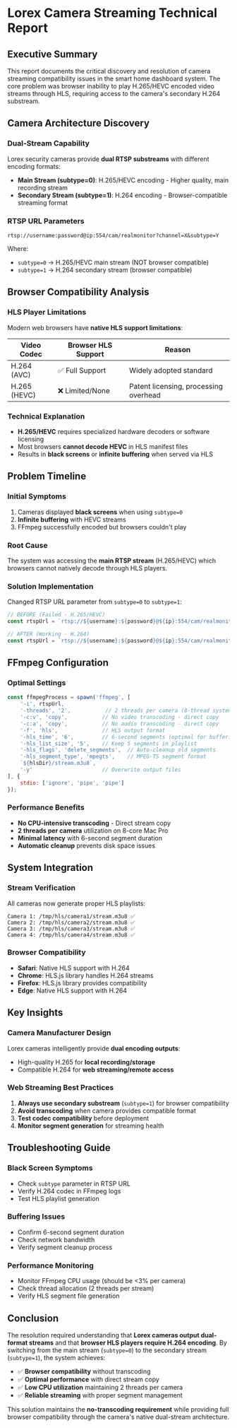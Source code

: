 # Lorex Camera Streaming Technical Report

## Executive Summary

This report documents the critical discovery and resolution of camera streaming compatibility issues in the smart home dashboard system. The core problem was browser inability to play H.265/HEVC encoded video streams through HLS, requiring access to the camera's secondary H.264 substream.

## Camera Architecture Discovery

### Dual-Stream Capability
Lorex security cameras provide **dual RTSP substreams** with different encoding formats:

- **Main Stream (subtype=0)**: H.265/HEVC encoding - Higher quality, main recording stream
- **Secondary Stream (subtype=1)**: H.264 encoding - Browser-compatible streaming format

### RTSP URL Parameters
```
rtsp://username:password@ip:554/cam/realmonitor?channel=X&subtype=Y
```

Where:
- `subtype=0` → H.265/HEVC main stream (NOT browser compatible)
- `subtype=1` → H.264 secondary stream (browser compatible)

## Browser Compatibility Analysis

### HLS Player Limitations
Modern web browsers have **native HLS support limitations**:

| Video Codec | Browser HLS Support | Reason |
|-------------|-------------------|---------|
| H.264 (AVC) | ✅ Full Support | Widely adopted standard |
| H.265 (HEVC) | ❌ Limited/None | Patent licensing, processing overhead |

### Technical Explanation
- **H.265/HEVC** requires specialized hardware decoders or software licensing
- Most browsers **cannot decode HEVC** in HLS manifest files
- Results in **black screens** or **infinite buffering** when served via HLS

## Problem Timeline

### Initial Symptoms
1. Cameras displayed **black screens** when using `subtype=0`
2. **Infinite buffering** with HEVC streams
3. FFmpeg successfully encoded but browsers couldn't play

### Root Cause
The system was accessing the **main RTSP stream** (H.265/HEVC) which browsers cannot natively decode through HLS players.

### Solution Implementation
Changed RTSP URL parameter from `subtype=0` to `subtype=1`:

```javascript
// BEFORE (Failed - H.265/HEVC)
const rtspUrl = `rtsp://${username}:${password}@${ip}:554/cam/realmonitor?channel=${channel}&subtype=0`;

// AFTER (Working - H.264)
const rtspUrl = `rtsp://${username}:${password}@${ip}:554/cam/realmonitor?channel=${channel}&subtype=1`;
```

## FFmpeg Configuration

### Optimal Settings
```javascript
const ffmpegProcess = spawn('ffmpeg', [
    '-i', rtspUrl,
    '-threads', '2',           // 2 threads per camera (8-thread system = 4 cameras)
    '-c:v', 'copy',           // No video transcoding - direct copy
    '-c:a', 'copy',           // No audio transcoding - direct copy
    '-f', 'hls',              // HLS output format
    '-hls_time', '6',         // 6-second segments (optimal for buffering)
    '-hls_list_size', '5',    // Keep 5 segments in playlist
    '-hls_flags', 'delete_segments',  // Auto-cleanup old segments
    '-hls_segment_type', 'mpegts',    // MPEG-TS segment format
    `${hlsDir}/stream.m3u8`,
    '-y'                      // Overwrite output files
], {
    stdio: ['ignore', 'pipe', 'pipe']
});
```

### Performance Benefits
- **No CPU-intensive transcoding** - Direct stream copy
- **2 threads per camera** utilization on 8-core Mac Pro
- **Minimal latency** with 6-second segment duration
- **Automatic cleanup** prevents disk space issues

## System Integration

### Stream Verification
All cameras now generate proper HLS playlists:

```
Camera 1: /tmp/hls/camera1/stream.m3u8 ✅
Camera 2: /tmp/hls/camera2/stream.m3u8 ✅ 
Camera 3: /tmp/hls/camera3/stream.m3u8 ✅
Camera 4: /tmp/hls/camera4/stream.m3u8 ✅
```

### Browser Compatibility
- **Safari**: Native HLS support with H.264
- **Chrome**: HLS.js library handles H.264 streams
- **Firefox**: HLS.js library provides compatibility
- **Edge**: Native HLS support with H.264

## Key Insights

### Camera Manufacturer Design
Lorex cameras intelligently provide **dual encoding outputs**:
- High-quality H.265 for **local recording/storage**
- Compatible H.264 for **web streaming/remote access**

### Web Streaming Best Practices
1. **Always use secondary substream** (`subtype=1`) for browser compatibility
2. **Avoid transcoding** when camera provides compatible format
3. **Test codec compatibility** before deployment
4. **Monitor segment generation** for streaming health

## Troubleshooting Guide

### Black Screen Symptoms
- Check `subtype` parameter in RTSP URL
- Verify H.264 codec in FFmpeg logs
- Test HLS playlist generation

### Buffering Issues
- Confirm 6-second segment duration
- Check network bandwidth
- Verify segment cleanup process

### Performance Monitoring
- Monitor FFmpeg CPU usage (should be <3% per camera)
- Check thread allocation (2 threads per stream)
- Verify HLS segment file generation

## Conclusion

The resolution required understanding that **Lorex cameras output dual-format streams** and that **browser HLS players require H.264 encoding**. By switching from the main stream (`subtype=0`) to the secondary stream (`subtype=1`), the system achieves:

- ✅ **Browser compatibility** without transcoding
- ✅ **Optimal performance** with direct stream copy
- ✅ **Low CPU utilization** maintaining 2 threads per camera
- ✅ **Reliable streaming** with proper segment management

This solution maintains the **no-transcoding requirement** while providing full browser compatibility through the camera's native dual-stream architecture.